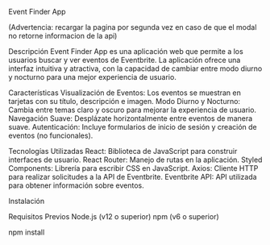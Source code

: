 Event Finder App

(Advertencia: recargar la pagina por segunda vez en caso de que el modal no retorne informacion de la api)

Descripción
Event Finder App es una aplicación web que permite a los usuarios buscar y ver eventos de Eventbrite. La aplicación ofrece una interfaz intuitiva y atractiva, con la capacidad de cambiar entre modo diurno y nocturno para una mejor experiencia de usuario.

Características
Visualización de Eventos: Los eventos se muestran en tarjetas con su título, descripción e imagen.
Modo Diurno y Nocturno: Cambia entre temas claro y oscuro para mejorar la experiencia de usuario.
Navegación Suave: Desplázate horizontalmente entre eventos de manera suave.
Autenticación: Incluye formularios de inicio de sesión y creación de eventos (no funcionales).

Tecnologías Utilizadas
React: Biblioteca de JavaScript para construir interfaces de usuario.
React Router: Manejo de rutas en la aplicación.
Styled Components: Librería para escribir CSS en JavaScript.
Axios: Cliente HTTP para realizar solicitudes a la API de Eventbrite.
Eventbrite API: API utilizada para obtener información sobre eventos.

Instalación

Requisitos Previos
Node.js (v12 o superior)
npm (v6 o superior)

npm install